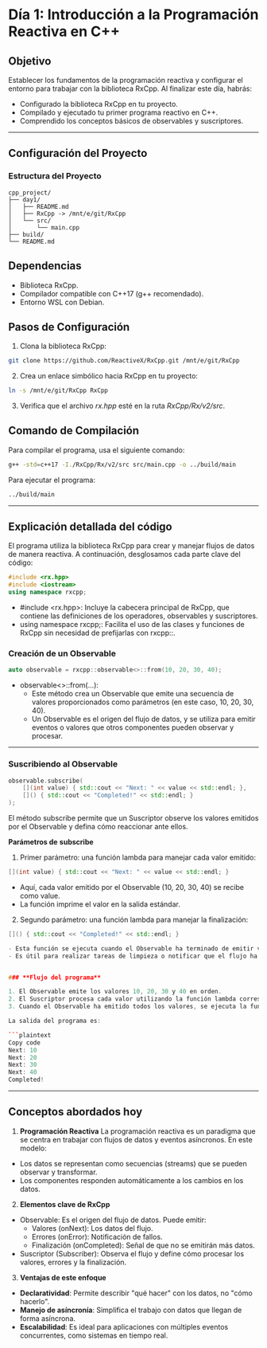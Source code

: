 # **Día 1: Introducción a la Programación Reactiva en C++**

## **Objetivo**
Establecer los fundamentos de la programación reactiva y configurar el entorno para trabajar con la biblioteca RxCpp. Al finalizar este día, habrás:
- Configurado la biblioteca RxCpp en tu proyecto.
- Compilado y ejecutado tu primer programa reactivo en C++.
- Comprendido los conceptos básicos de observables y suscriptores.

---

## **Configuración del Proyecto**

### **Estructura del Proyecto**
```plaintext
cpp_project/
├── day1/
│   ├── README.md
│   ├── RxCpp -> /mnt/e/git/RxCpp
│   └── src/
│       └── main.cpp
├── build/
└── README.md
```

## **Dependencias**

- Biblioteca RxCpp.
- Compilador compatible con C++17 (g++ recomendado).
- Entorno WSL con Debian.

## **Pasos de Configuración**

1. Clona la biblioteca RxCpp:

```bash
git clone https://github.com/ReactiveX/RxCpp.git /mnt/e/git/RxCpp
```

2. Crea un enlace simbólico hacia RxCpp en tu proyecto:

```bash
ln -s /mnt/e/git/RxCpp RxCpp
```

3. Verifica que el archivo _rx.hpp_ esté en la ruta _RxCpp/Rx/v2/src_.



## **Comando de Compilación**

Para compilar el programa, usa el siguiente comando:
```bash
g++ -std=c++17 -I./RxCpp/Rx/v2/src src/main.cpp -o ../build/main
```

Para ejecutar el programa:
```bash
../build/main
```

---


## **Explicación detallada del código**

El programa utiliza la biblioteca RxCpp para crear y manejar flujos de datos de manera reactiva. A continuación, desglosamos cada parte clave del código:

```cpp
#include <rx.hpp>
#include <iostream>
using namespace rxcpp;
```

- #include <rx.hpp>: Incluye la cabecera principal de RxCpp, que contiene las definiciones de los operadores, observables y suscriptores.
- using namespace rxcpp;: Facilita el uso de las clases y funciones de RxCpp sin necesidad de prefijarlas con rxcpp::.


### **Creación de un Observable**

```cpp
auto observable = rxcpp::observable<>::from(10, 20, 30, 40);
```

- observable<>::from(...):
    - Este método crea un Observable que emite una secuencia de valores proporcionados como parámetros (en este caso, 10, 20, 30, 40).
    - Un Observable es el origen del flujo de datos, y se utiliza para emitir eventos o valores que otros componentes pueden observar y procesar.


---

### **Suscribiendo al Observable**

```cpp
observable.subscribe(
    [](int value) { std::cout << "Next: " << value << std::endl; },
    []() { std::cout << "Completed!" << std::endl; }
);
```

El método subscribe permite que un Suscriptor observe los valores emitidos por el Observable y defina cómo reaccionar ante ellos.

**Parámetros de** __subscribe__
1. Primer parámetro: una función lambda para manejar cada valor emitido:


```cpp
[](int value) { std::cout << "Next: " << value << std::endl; }
```

- Aquí, cada valor emitido por el Observable (10, 20, 30, 40) se recibe como value.
- La función imprime el valor en la salida estándar.

2. Segundo parámetro: una función lambda para manejar la finalización:


```cpp
[]() { std::cout << "Completed!" << std::endl; }

- Esta función se ejecuta cuando el Observable ha terminado de emitir valores.
- Es útil para realizar tareas de limpieza o notificar que el flujo ha concluido.


### **Flujo del programa**

1. El Observable emite los valores 10, 20, 30 y 40 en orden.
2. El Suscriptor procesa cada valor utilizando la función lambda correspondiente.
3. Cuando el Observable ha emitido todos los valores, se ejecuta la función de finalización.

La salida del programa es:

```plaintext
Copy code
Next: 10
Next: 20
Next: 30
Next: 40
Completed!
```

---


## **Conceptos abordados hoy**

1. **Programación Reactiva**
La programación reactiva es un paradigma que se centra en trabajar con flujos de datos y eventos asíncronos. En este modelo:

- Los datos se representan como secuencias (streams) que se pueden observar y transformar.
- Los componentes responden automáticamente a los cambios en los datos.

2. **Elementos clave de RxCpp**
- Observable: Es el origen del flujo de datos. Puede emitir:
    * Valores (onNext): Los datos del flujo.
    * Errores (onError): Notificación de fallos.
    * Finalización (onCompleted): Señal de que no se emitirán más datos.
- Suscriptor (Subscriber): Observa el flujo y define cómo procesar los valores, errores y la finalización.

3. **Ventajas de este enfoque**
- **Declaratividad**: Permite describir "qué hacer" con los datos, no "cómo hacerlo".
- **Manejo de asíncronía**: Simplifica el trabajo con datos que llegan de forma asíncrona.
- **Escalabilidad**: Es ideal para aplicaciones con múltiples eventos concurrentes, como sistemas en tiempo real.